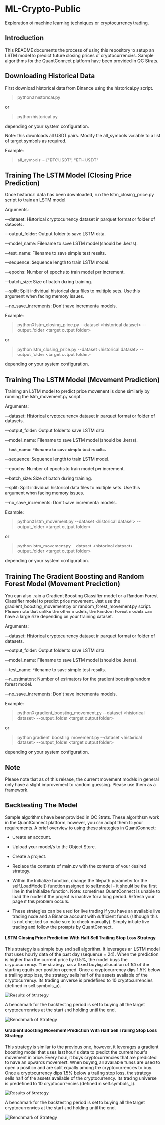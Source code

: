 # ML-Crypto-Public
Exploration of machine learning techniques on cryptocurrency trading.

## Introduction

This README documents the process of using this repository to setup an LSTM model to predict future closing prices of cryptocurrencies. Sample algorithms for the QuantConnect platform have been provided in QC Strats.

## Downloading Historical Data

First download historical data from Binance using the historical.py script.

> python3 historical.py

or

> python historical.py

depending on your system configuration.

Note: this downloads all USDT pairs. Modify the all_symbols variable to a list of target symbols as required.

Example:

> all_symbols = ["BTCUSDT", "ETHUSDT"]

## Training The LSTM Model (Closing Price Prediction)

Once historical data has been downloaded, run the lstm_closing_price.py script to train an LSTM model.

Arguments:

--dataset: Historical cryptocurrency dataset in parquet format or folder of datasets.

--output_folder: Output folder to save LSTM data.

--model_name: Filename to save LSTM model (should be .keras).

--test_name: Filename to save simple test results.

--sequence: Sequence length to train LSTM model.

--epochs: Number of epochs to train model per increment.

--batch_size: Size of batch during training.

--split: Split individual historical data files to multiple sets. Use this argument when facing memory issues.

--no_save_increments: Don't save incremental models.

Example:

> python3 lstm_closing_price.py --dataset \<historical dataset> --output_folder \<target output folder>

or

> python lstm_closing_price.py --dataset \<historical dataset> --output_folder \<target output folder>

depending on your system configuration.

## Training The LSTM Model (Movement Prediction)

Training an LSTM model to predict price movement is done similarly by running the lstm_movement.py script. 

Arguments:

--dataset: Historical cryptocurrency dataset in parquet format or folder of datasets.

--output_folder: Output folder to save LSTM data.

--model_name: Filename to save LSTM model (should be .keras).

--test_name: Filename to save simple test results.

--sequence: Sequence length to train LSTM model.

--epochs: Number of epochs to train model per increment.

--batch_size: Size of batch during training.

--split: Split individual historical data files to multiple sets. Use this argument when facing memory issues.

--no_save_increments: Don't save incremental models.

Example:

> python3 lstm_movement.py --dataset \<historical dataset> --output_folder \<target output folder>

or

> python lstm_movement.py --dataset \<historical dataset> --output_folder \<target output folder>

depending on your system configuration.

## Training The Gradient Boosting and Random Forest Model (Movement Prediction)

You can also train a Gradient Boosting Classifier model or a Random Forest Classifier model to predict price movement. Just use the gradient_boosting_movement.py or random_forest_movement.py script. Please note that unlike the other models, the Random Forest models can have a large size depending on your training dataset.

Arguments:

--dataset: Historical cryptocurrency dataset in parquet format or folder of datasets.

--output_folder: Output folder to save LSTM data.

--model_name: Filename to save LSTM model (should be .keras).

--test_name: Filename to save simple test results.

--n_estimators: Number of estimators for the gradient boosting/random forest model.

--no_save_increments: Don't save incremental models.

Example:

> python3 gradient_boosting_movement.py --dataset \<historical dataset> --output_folder \<target output folder>

or

> python gradient_boosting_movement.py --dataset \<historical dataset> --output_folder \<target output folder>

depending on your system configuration.

## Note

Please note that as of this release, the current movement models in general only have a slight improvement to random guessing. Please use them as a framework. 

## Backtesting The Model

Sample algorithms have been provided in QC Strats. These algorithsm work in the QuantConnect platform, however, you can adapt them to your requirements. A brief overview to using these strategies in QuantConnect:

- Create an account.

- Upload your model/s to the Object Store.

- Create a project.

- Replace the contents of main.py with the contents of your desired strategy.

- Within the Initialize function, change the filepath parameter for the self.LoadModel() function assigned to self.model - it should be the first line in the Initialize function. Note: sometimes QuantConnect is unable to load the model if the project is inactive for a long period. Refresh your page if this problem occurs.

- These strategies can be used for live trading if you have an available live trading node and a Binance account with sufficient funds (although this is not checked so make sure to check manually). Simply initiate live trading and follow the prompts by QuantConnect.

#### LSTM Closing Price Prediction With Half Sell Trailing Stop Loss Strategy

This strategy is a simple buy and sell algorithm. It leverages an LSTM model that uses hourly data of the past day (sequence = 24). When the prediction is higher than the current price by 0.5%, the model buys the cryptocurrency. The strategy has a fixed buying allocation of 1/5 of the starting equity per position opened. Once a cryptocurrency dips 1.5% below a trailing stop loss, the strategy sells half of the assets available of the cryptocurrency. Its trading universe is predefined to 10 cryptocurrencies (defined in self.symbols_a).

![Results of Strategy](QC%20Strats/lstm_closing_price_trailing_half/lstm_closing_price_trailing_half%20-%20Equity.png)

A benchmark for the backtesting period is set to buying all the target cryptocurrencies at the start and holding until the end.

![Benchmark of Strategy](QC%20Strats/lstm_closing_price_trailing_half/lstm_closing_price_trailing_half%20-%20Benchmark.png)

#### Gradient Boosting Movement Prediction With Half Sell Trailing Stop Loss Strategy

This strategy is similar to the previous one, however, it leverages a gradient boosting model that uses last hour's data to predict the current hour's movement in price. Every hour, it buys cryptocurrencies that are predicted to have an upwards movement. When buying, all available funds are used to open a position and are split equally among the cryptocurrencies to buy. Once a cryptocurrency dips 1.5% below a trailing stop loss, the strategy sells half of the assets available of the cryptocurrency. Its trading universe is predefined to 10 cryptocurrencies (defined in self.symbols_a).

![Results of Strategy](QC%20Strats/portfolio_movement_trailing_half/portfolio_movement_trailing_half%20-%20Equity.png)

A benchmark for the backtesting period is set to buying all the target cryptocurrencies at the start and holding until the end.

![Benchmark of Strategy](QC%20Strats/portfolio_movement_trailing_half/portfolio_movement_trailing_half%20-%20Benchmark.png)